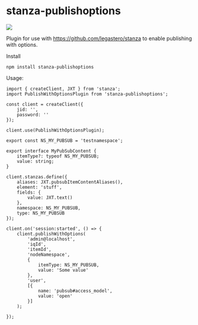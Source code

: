 # stanza-publishoptions
 <a href="https://www.npmjs.com/package/stanza-publishoptions"><img src="https://img.shields.io/npm/v/stanza-publishoptions?style=plastic" /></a>


Plugin for use with https://github.com/legastero/stanza to enable publishing with options.

Install

`npm install stanza-publishoptions`

Usage:

```
import { createClient, JXT } from 'stanza';
import PublishWithOptionsPlugin from 'stanza-publishoptions';

const client = createClient({
    jid: '',
    password: ''
});

client.use(PublishWithOptionsPlugin);

export const NS_MY_PUBSUB = 'testnamespace';

export interface MyPubSubContent {
    itemType?: typeof NS_MY_PUBSUB;
    value: string;
}

client.stanzas.define({
    aliases: JXT.pubsubItemContentAliases(),
    element: 'stuff',
    fields: {
        value: JXT.text()
    },
    namespace: NS_MY_PUBSUB,
    type: NS_MY_PUBSUB
});
 
client.on('session:started', () => {
    client.publishWithOptions(
        'admin@localhost',
        'iqId',
        'itemId',
        'nodeNamespace',
        {
            itemType: NS_MY_PUBSUB,
            value: 'Some value'
        },
        'user',
        [{
            name: 'pubsub#access_model',
            value: 'open'
        }]
    );

});
```
